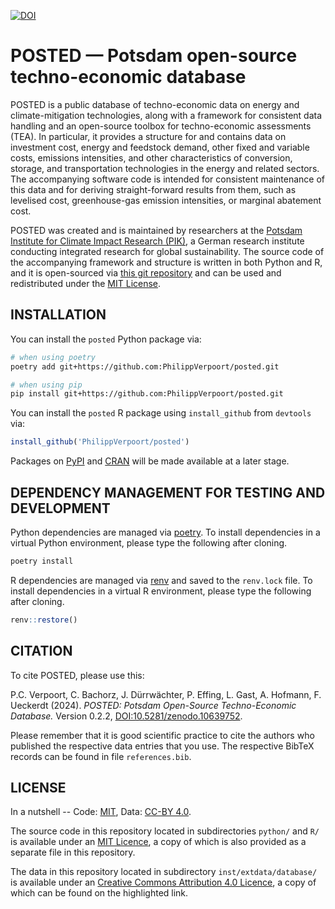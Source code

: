 [![DOI](https://zenodo.org/badge/616985767.svg)](https://zenodo.org/doi/10.5281/zenodo.10639752)


# POSTED — Potsdam open-source techno-economic database
POSTED is a public database of techno-economic data on energy and climate-mitigation technologies, along with a framework for consistent data handling and an open-source toolbox for techno-economic assessments (TEA). In particular, it provides a structure for and contains data on investment cost, energy and feedstock demand, other fixed and variable costs, emissions intensities, and other characteristics of conversion, storage, and transportation technologies in the energy and related sectors. The accompanying software code is intended for consistent maintenance of this data and for deriving straight-forward results from them, such as levelised cost, greenhouse-gas emission intensities, or marginal abatement cost.

POSTED was created and is maintained by researchers at the [Potsdam Institute for Climate Impact Research (PIK)](https://www.pik-potsdam.de/en/), a German research institute conducting integrated research for global sustainability. The source code of the accompanying framework and structure is written in both Python and R, and it is open-sourced via [this git repository](https://github.com/PhilippVerpoort/posted) and can be used and redistributed under the [MIT License](https://opensource.org/license/mit/).


## INSTALLATION
You can install the `posted` Python package via:
```bash
# when using poetry
poetry add git+https://github.com:PhilippVerpoort/posted.git

# when using pip
pip install git+https://github.com:PhilippVerpoort/posted.git
```

You can install the `posted` R package using `install_github` from `devtools` via:
```R
install_github('PhilippVerpoort/posted')
```

Packages on [PyPI](https://pypi.org/) and [CRAN](https://cran.r-project.org/) will be made available at a later stage.


## DEPENDENCY MANAGEMENT FOR TESTING AND DEVELOPMENT
Python dependencies are managed via [poetry](https://python-poetry.org/). To install dependencies in a virtual Python environment, please type the following after cloning.

```bash
poetry install
```

R dependencies are managed via [renv](https://rstudio.github.io/renv/) and saved to the `renv.lock` file. To install dependencies in a virtual R environment, please type the following after cloning.

```R
renv::restore()
```


## CITATION
To cite POSTED, please use this:

P.C. Verpoort, C. Bachorz, J. Dürrwächter, P. Effing, L. Gast, A. Hofmann, F. Ueckerdt (2024). _POSTED: Potsdam Open-Source Techno-Economic Database._ Version 0.2.2, [DOI:10.5281/zenodo.10639752](https://doi.org/10.5281/zenodo.10639752).

Please remember that it is good scientific practice to cite the authors who published the respective data entries that you use. The respective BibTeX records can be found in file `references.bib`.


## LICENSE
In a nutshell -- Code: [MIT](https://opensource.org/license/mit/), Data: [CC-BY 4.0](https://creativecommons.org/licenses/by/4.0/).

The source code in this repository located in subdirectories `python/` and `R/` is available under an [MIT Licence](https://opensource.org/license/mit/), a copy of which is also provided as a separate file in this repository.

The data in this repository located in subdirectory `inst/extdata/database/` is available under an [Creative Commons Attribution 4.0 Licence](https://creativecommons.org/licenses/by/4.0/), a copy of which can be found on the highlighted link.

